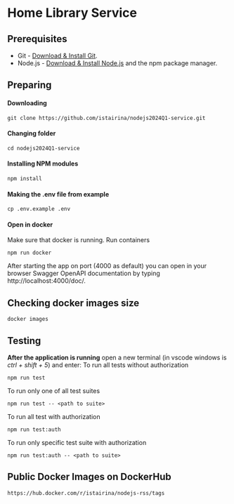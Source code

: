 # Home Library Service

## Prerequisites

- Git - [Download & Install Git](https://git-scm.com/downloads).
- Node.js - [Download & Install Node.js](https://nodejs.org/en/download/) and the npm package manager.

## Preparing

#### Downloading

```
git clone https://github.com/istairina/nodejs2024Q1-service.git
```

#### Changing folder

```
cd nodejs2024Q1-service
```

#### Installing NPM modules

```
npm install
```

#### Making the .env file from example

```
cp .env.example .env
```

#### Open in docker

Make sure that docker is running.
Run containers

```
npm run docker
```

After starting the app on port (4000 as default) you can open
in your browser Swagger OpenAPI documentation by typing http://localhost:4000/doc/.

## Checking docker images size

```
docker images
```

## Testing

**After the application is running** open a new terminal (in vscode windows is _ctrl + shift + 5_) and enter:
To run all tests without authorization

```
npm run test
```

To run only one of all test suites

```
npm run test -- <path to suite>
```

To run all test with authorization

```
npm run test:auth
```

To run only specific test suite with authorization

```
npm run test:auth -- <path to suite>
```

## Public Docker Images on DockerHub

```
https://hub.docker.com/r/istairina/nodejs-rss/tags
```
